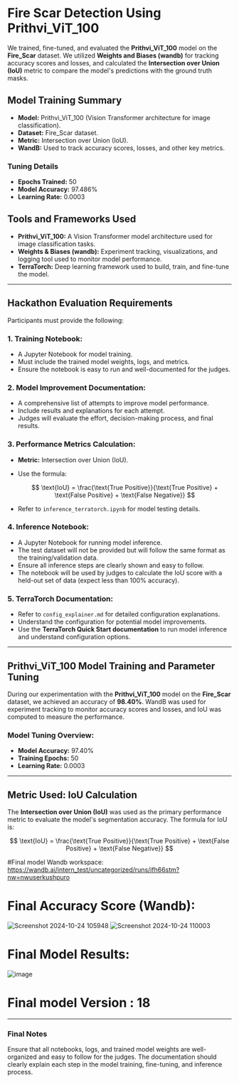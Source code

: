 # Fire Scar Detection Using Prithvi_ViT_100
 
We trained, fine-tuned, and evaluated the **Prithvi_ViT_100** model on the **Fire_Scar** dataset. We utilized **Weights and Biases (wandb)** for tracking accuracy scores and losses, and calculated the **Intersection over Union (IoU)** metric to compare the model's predictions with the ground truth masks.

## Model Training Summary

- **Model:** Prithvi_ViT_100 (Vision Transformer architecture for image classification).
- **Dataset:** Fire_Scar dataset.
- **Metric:** Intersection over Union (IoU).
- **WandB:** Used to track accuracy scores, losses, and other key metrics.

### Tuning Details

- **Epochs Trained:** 50
- **Model Accuracy:** 97.486%
- **Learning Rate:** 0.0003

## Tools and Frameworks Used

- **Prithvi_ViT_100:** A Vision Transformer model architecture used for image classification tasks.
- **Weights & Biases (wandb):** Experiment tracking, visualizations, and logging tool used to monitor model performance.
- **TerraTorch:** Deep learning framework used to build, train, and fine-tune the model.

---

## Hackathon Evaluation Requirements

Participants must provide the following:

### 1. **Training Notebook:**

- A Jupyter Notebook for model training.
- Must include the trained model weights, logs, and metrics.
- Ensure the notebook is easy to run and well-documented for the judges.

### 2. **Model Improvement Documentation:**

- A comprehensive list of attempts to improve model performance.
- Include results and explanations for each attempt.
- Judges will evaluate the effort, decision-making process, and final results.

### 3. **Performance Metrics Calculation:**

- **Metric:** Intersection over Union (IoU).
- Use the formula:

  $$ \text{IoU} = \frac{\text{True Positive}}{\text{True Positive} + \text{False Positive} + \text{False Negative}} $$

- Refer to `inference_terratorch.ipynb` for model testing details.

### 4. **Inference Notebook:**

- A Jupyter Notebook for running model inference.
- The test dataset will not be provided but will follow the same format as the training/validation data.
- Ensure all inference steps are clearly shown and easy to follow.
- The notebook will be used by judges to calculate the IoU score with a held-out set of data (expect less than 100% accuracy).

### 5. **TerraTorch Documentation:**

- Refer to `config_explainer.md` for detailed configuration explanations.
- Understand the configuration for potential model improvements.
- Use the **TerraTorch Quick Start documentation** to run model inference and understand configuration options.

---

## Prithvi_ViT_100 Model Training and Parameter Tuning

During our experimentation with the **Prithvi_ViT_100** model on the **Fire_Scar** dataset, we achieved an accuracy of **98.40%**. WandB was used for experiment tracking to monitor accuracy scores and losses, and IoU was computed to measure the performance.

### Model Tuning Overview:

- **Model Accuracy:** 97.40%
- **Training Epochs:** 50
- **Learning Rate:** 0.0003

---

## Metric Used: IoU Calculation

The **Intersection over Union (IoU)** was used as the primary performance metric to evaluate the model's segmentation accuracy. The formula for IoU is:

$$ \text{IoU} = \frac{\text{True Positive}}{\text{True Positive} + \text{False Positive} + \text{False Negative}} $$

#Final model Wandb workspace: https://wandb.ai/intern_test/uncategorized/runs/ifh66stm?nw=nwuserkushpuro

# Final Accuracy Score (Wandb):
![Screenshot 2024-10-24 105948](https://github.com/user-attachments/assets/13466738-25ba-4aa0-b377-8307ca7f698d)
![Screenshot 2024-10-24 110003](https://github.com/user-attachments/assets/81afd5e1-0030-4770-a449-f9af06b9480d)


# Final Model Results:
![image](https://github.com/user-attachments/assets/421e679c-6d96-429a-9051-b08c78bc4fca)

# Final model Version : 18
---

### Final Notes

Ensure that all notebooks, logs, and trained model weights are well-organized and easy to follow for the judges. The documentation should clearly explain each step in the model training, fine-tuning, and inference process.

